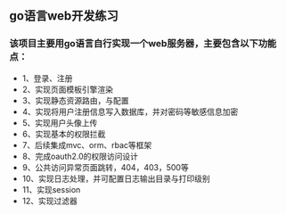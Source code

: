 ## go语言web开发练习
### 该项目主要用go语言自行实现一个web服务器，主要包含以下功能点：
- 1、登录、注册
- 2、实现页面模板引擎渲染
- 3、实现静态资源路由，与配置
- 4、实现将用户注册信息写入数据库，并对密码等敏感信息加密
- 5、实现用户头像上传
- 6、实现基本的权限拦截
- 7、后续集成mvc、orm、rbac等框架
- 8、完成oauth2.0的权限访问设计
- 9、公共访问异常页面跳转，404，403，500等
- 10、实现日志处理，并可配置日志输出目录与打印级别
- 11、实现session
- 12、实现过滤器